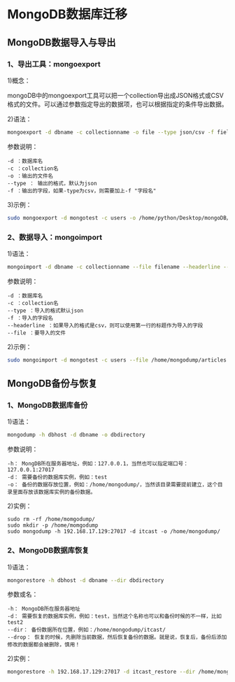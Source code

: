 ﻿# MongoDB数据库迁移

## MongoDB数据导入与导出

### 1、导出工具：mongoexport
1)概念：

mongoDB中的mongoexport工具可以把一个collection导出成JSON格式或CSV格式的文件。可以通过参数指定导出的数据项，也可以根据指定的条件导出数据。

2)语法：

```bash
mongoexport -d dbname -c collectionname -o file --type json/csv -f field
```

参数说明：
```
-d ：数据库名
-c ：collection名
-o ：输出的文件名
--type ： 输出的格式，默认为json
-f ：输出的字段，如果-type为csv，则需要加上-f "字段名"
```

3)示例：

```bash
sudo mongoexport -d mongotest -c users -o /home/python/Desktop/mongoDB/users.json --type json -f "_id,user_id,user_name,age,status"
```

### 2、数据导入：mongoimport
1)语法：

```bash
mongoimport -d dbname -c collectionname --file filename --headerline --type json/csv -f field
```

参数说明：

```
-d ：数据库名
-c ：collection名
--type ：导入的格式默认json
-f ：导入的字段名
--headerline ：如果导入的格式是csv，则可以使用第一行的标题作为导入的字段
--file ：要导入的文件
```
 
2)示例：

```bash
sudo mongoimport -d mongotest -c users --file /home/mongodump/articles.json --type json
```

## MongoDB备份与恢复
### 1、MongoDB数据库备份
1)语法：

```bash
mongodump -h dbhost -d dbname -o dbdirectory
```

参数说明：

```
-h： MongDB所在服务器地址，例如：127.0.0.1，当然也可以指定端口号：127.0.0.1:27017
-d： 需要备份的数据库实例，例如：test
-o： 备份的数据存放位置，例如：/home/mongodump/，当然该目录需要提前建立，这个目录里面存放该数据库实例的备份数据。
```

2)实例：

```
sudo rm -rf /home/momgodump/
sudo mkdir -p /home/momgodump
sudo mongodump -h 192.168.17.129:27017 -d itcast -o /home/mongodump/
```

### 2、MongoDB数据库恢复
1)语法：

```bash
mongorestore -h dbhost -d dbname --dir dbdirectory
```

参数或名：

```
-h： MongoDB所在服务器地址
-d： 需要恢复的数据库实例，例如：test，当然这个名称也可以和备份时候的不一样，比如test2
--dir： 备份数据所在位置，例如：/home/mongodump/itcast/
--drop： 恢复的时候，先删除当前数据，然后恢复备份的数据。就是说，恢复后，备份后添加修改的数据都会被删除，慎用！
```

2)实例：

```bash
mongorestore -h 192.168.17.129:27017 -d itcast_restore --dir /home/mongodump/itcast/
```

